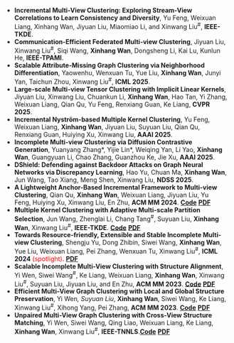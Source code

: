 -  **Incremental Multi-View Clustering: Exploring Stream-View Correlations to Learn Consistency and Diversity**, Yu Feng, Weixuan Liang, Xinhang Wan, Jiyuan Liu, Miaomiao Li, and Xinwang Liu<sup>#</sup>, **IEEE-TKDE**.
-  **Communication-Efficient Federated Multi-view Clustering**, Jiyuan Liu, Xinwang Liu<sup>#</sup>, Siqi Wang, **Xinhang Wan**, Dongsheng Li, Kai Lu, Kunlun He, **IEEE-TPAMI**.
-  **Scalable Attribute-Missing Graph Clustering via Neighborhood Differentiation**, Yaowenhu, Wenxuan Tu, Yue Liu, **Xinhang Wan**, Junyi Yan, Taichun Zhou, Xinwang Liu<sup>#</sup>, **ICML  2025**.
- **Large-scale Multi-view Tensor Clustering with Implicit Linear Kernels**, Jiyuan Liu, Xinwang Liu, Chuankun Li, **Xinhang Wan**, Hao Tan, Yi Zhang, Weixuan Liang, Qian Qu, Yu Feng, Renxiang Guan, Ke Liang, **CVPR  2025**.
- **Incremental Nyström-based Multiple Kernel Clustering**,  Yu Feng, Weixuan Liang, **Xinhang Wan**, Jiyuan Liu, Suyuan Liu, Qian Qu, Renxiang Guan, Huiying Xu, Xinwang Liu, **AAAI 2025**.
- **Incomplete Multi-view Clustering via Diffusion Contrastive Generation**,  Yuanyang Zhang*, Yijie Lin*, Weiqing Yan, Li Yao, **Xinhang Wan**, Guangyuan Li, Chao Zhang, Guanzhou Ke, Jie Xu, **AAAI 2025**.
- **DShield: Defending against Backdoor Attacks on Graph Neural Networks via Discrepancy Learning**, Hao Yu, Chuan Ma, **Xinhang Wan**, Jun Wang, Tao Xiang, Meng Shen, Xinwang Liu, **NDSS 2025**.
- **A Lightweight Anchor-Based Incremental Framework to Multi-view Clustering**, Qian Qu, **Xinhang Wan**, Weixuan Liang, Jiyuan Liu, Yu Feng, Huiying Xu, Xinwang Liu, En Zhu, **ACM MM 2024**. [**Code**](https://github.com/QuQian24/LAIMVC) [**PDF**](https://dl.acm.org/doi/10.1145/3664647.3680837)
- **Multiple Kernel Clustering with Adaptive Multi-scale Partition Selection**, Jun Wang, Zhenglai Li, Chang Tang<sup>#</sup>, Suyuan Liu, **Xinhang Wan**, Xinwang Liu<sup>#</sup>, **IEEE-TKDE**. [**Code**](https://github.com/WangJun2023/MPS) [**PDF**](https://ieeexplore.ieee.org/abstract/document/10529609)
- **Towards Resource-friendly, Extensible and Stable Incomplete Multi-view Clustering**, Shengju Yu, Dong Zhibin, Siwei Wang, **Xinhang Wan**, Yue Liu, Weixuan Liang, Pei Zhang, Wenxuan Tu, Xinwang Liu<sup>#</sup>, **ICML 2024** <font color="red" bgcolor=grey>(spotlight)</font>.
[**PDF**](https://proceedings.mlr.press/v235/yu24b.html)
- **Scalable Incomplete Multi-View Clustering with Structure Alignment**, Yi Wen, Siwei Wang<sup>#</sup>, Ke Liang, Weixuan Liang, **Xinhang Wan**, Xinwang Liu<sup>#</sup>, Suyuan Liu, Jiyuan Liu, and En Zhu, **ACM MM 2023**. [**Code**](https://github.com/wenyiwy99/SIMVC-SA) [**PDF**](https://dl.acm.org/doi/abs/10.1145/3581783.3611981)
- **Efficient Multi-View Graph Clustering with Local and Global Structure Preservation**, Yi Wen<sup>*</sup>, Suyuan Liu<sup>*</sup>, **Xinhang Wan**, Siwei Wang, Ke Liang, Xinwang Liu<sup>#</sup>, Xihong Yang, Pei Zhang, **ACM MM 2023**. [**Code**](https://github.com/wenyiwy99/EMVGC-LG) [**PDF**](https://dl.acm.org/doi/10.1145/3581783.3611986)
- **Unpaired Multi-View Graph Clustering with Cross-View Structure Matching**, Yi Wen, Siwei Wang, Qing Liao, Weixuan Liang, Ke Liang, **Xinhang Wan**, Xinwang Liu<sup>#</sup>, **IEEE-TNNLS**.[**Code**](https://github.com/wenyiwy99/UPMGC-SM) [**PDF**](https://ieeexplore.ieee.org/document/10205509/)
